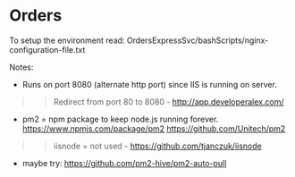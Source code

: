 # Orders

To setup the environment read:
  OrdersExpressSvc/bashScripts/nginx-configuration-file.txt

Notes:
* Runs on port 8080 (alternate http port) since IIS is running on server.
>> Redirect from port 80 to 8080 - http://app.developeralex.com/

* pm2 = npm package to keep node.js running forever. https://www.npmjs.com/package/pm2  https://github.com/Unitech/pm2
>> iisnode = not used - https://github.com/tjanczuk/iisnode

* maybe try: https://github.com/pm2-hive/pm2-auto-pull
